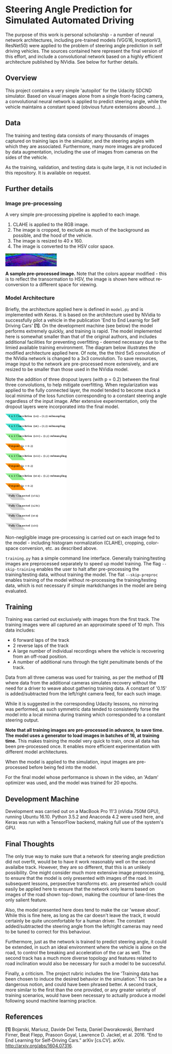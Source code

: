 # Steering Angle Prediction for Simulated Automated Driving

The purpose of this work is personal scholarship - a number of neural network architectures, including pre-trained models (VGG16, InceptionV3, ResNet50) were applied to the problem of steering angle prediction in self driving vehicles. The sources contained here represent the final version of this effort, and include a convolutional network based on a highly efficient architecture published by NVidia. See below for further details.

## Overview
This project contains a very simple 'autopilot' for the Udacity SDCND simulator. Based on visual images alone from a single front-facing camera, a convolutional neural network is applied to predict steering angle, while the vehicle maintains a constant speed (obvious future extensions abound...).

## Data
The training and testing data consists of many thousands of images captured on training laps in the simulator, and the steering angles with which they are associated. Furthermore, many more images are produced by data augmentation, including the use of images from cameras on the sides of the vehicle.

As the training, validation, and testing data is quite large, it is not included in this repository. It is available on request.

## Further details

### Image pre-processing
A very simple pre-processing pipeline is applied to each image.

1. CLAHE is applied to the RGB image.
2. The image is cropped, to exclude as much of the background as possible, and the hood of the vehicle.
3. The image is resized to 40 x 160.
4. The image is converted to the HSV color space.


<img align='center' src='sample.png' alt='A sample image, after pre-processing.'>

**A sample pre-processed image.** Note that the colors appear modified - this is to reflect the transormation to HSV, the image is shown here without re-conversion to a different space for viewing.


### Model Architecture
Briefly, the architecture applied here is defined in `model.py` and is implemented with Keras. It is based on the architecture used by NVidia to successfully pilot a vehicle in the publication 'End to End Learnig for Self Driving Cars' **[1]**. On the development machine (see below) the model performs extremely quickly, and training is rapid. The model implemented here is somewhat smaller than that of the original authors, and includes additional facilities for preventing overfitting - deemed necessary due to the limied available training environment. The diagram below illustrates the modified architecture applied here. Of note, the the third 5x5 convolution of the NVidia network is changed to a 3x3 convolution. To save resources, image input to the network are pre-processed more extensively, and are resized to be smaller than those used in the NVidia model.

Note the addition of three dropout layers (with p = 0.2) between the final three convolutions, to help mitigate overfitting. When regularization was applied to the fully connected layer, the model tended to become stuck a local minima of the loss function corresponding to a constant steering angle regardless of the input image. After extensive experimentation, only the dropout layers were incorporated into the final model.

<img align='center' src='steernet.png' alt='Steernet Architecture, modified from Bojarski et. al. 2016.'>

Non-negligible image pre-processing is carried out on each image fed to the model - including histogram normalization (CLAHE), cropping, color-space conversion, etc. as described above.

`training.py` has a simple command line interface. Generally training/testing images are preprocessed separately to speed up model training. The flag `--skip-training` enables the user to halt after pre-processing the training/testing data, without training the model. The flat `--skip-preproc` enables training of the model without re-processing the training/testing data, which is not necessary if simple markdchanges in the model are being evaluated.


## Training
Training was carried out exclusively with images from the first track. The training images were all captured an an approximate speed of 10 mph. This data includes:

- 6 forward laps of the track
- 2 reverse laps of the track
- A large number of individual recordings where the vehicle is recovering from an off-road position.
- A number of additional runs through the tight penultimate bends of the track.

Data from all three cameras was used for training, as per the method of **[1]** where data from the additional cameras simulates recovery without the need for a driver to weave about gathering training data. A constant of '0.15' is added/subtracted from the left/right camera feed, for each such image.

While it is suggested in the corresponding Udacity lessons, no mirroring was performed, as such symmetric data tended to consistently forse the model into a local minima during training which corresponded to a constant steering output.

**Note that all training images are pre-processed in advance, to save time. The model uses a generator to load images in batches of 16, at training time.** This makes training the model very quick to train, once all data has been pre-processed once. It enables more efficient experimentation with different model architectures.

When the model is applied to the simulation, input images are pre-processed before being fed into the model.

For the final model whose performance is shown in the video, an 'Adam' optimizer was used, and the model was trained for 20 epochs.

## Development Machine
Development was carried out on a MacBook Pro 11'3 (nVidia 750M GPU), running Ubuntu 16.10. Python 3.5.2 and Anaconda 4.2 were used here, and Keras was run with a TensorFlow backend, making full use of the system's GPU.

## Final Thoughts
The only true way to make sure that a network for steering angle prediction did not overfit, would be to have it work reasonably well on the second availalbe track. However, they are so different, that this is an unlikely possibility. One might consider much more extensive image preprocessing, to ensure that the model is only presented with images of the road. In subsequent lessons, perpsective transforms etc. are presented which could easily be applied here to ensure that the network only learns based on images of the road shown top-down, making the countour of lane-lines the only salient feature.

Also, the model presented here does tend to make the car 'weave about'. While this is fine here, as long as the car doesn't leave the track, it would certainly be quite uncomfortable for a human driver. The constant added/subtracted the steering angle from the left/right cameras may need to be tuned to correct for this behaviour.

Furthermore, just as the network is trained to predict steering angle, it could be extended, in such an ideal environment where the vehicle is alone on the road, to control the breaking and acceleration of the car as well. The second track has a much more diverse topology and features related to road inclination would also be necessary for such a model to be successful.

Finally, a criticism. The project rubric includes the line 'Training data has been chosen to induce the desired behavior in the simulation.' This can be a dangerous notion, and could have been phrased better. A second track,  more similar to the first than the one provided, or any greater variety of training scenarios, would have been necessary to actually produce a model following sound machine learning practice.

## References
**[1]** Bojarski, Mariusz, Davide Del Testa, Daniel Dworakowski, Bernhard Firner, Beat Flepp, Prasoon Goyal, Lawrence D. Jackel, et al. 2016. “End to End Learning for Self-Driving Cars.” arXiv [cs.CV]. arXiv. http://arxiv.org/abs/1604.07316.
